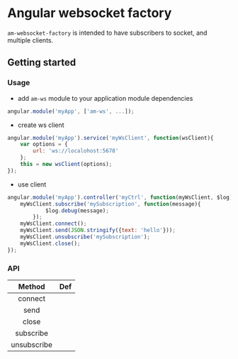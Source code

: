 Angular websocket factory
=========================

`am-websocket-factory` is intended to have subscribers to socket, and multiple clients.

## Getting started

### Usage

- add `am-ws` module to your application module dependencies

```javascript
angular.module('myApp', ['am-ws', ...]);
```

- create ws client
    
```javascript
angular.module('myApp').service('myWsClient', function(wsClient){
    var options = {
        url: 'ws://localohost:5678'
    };
    this = new wsClient(options);
});
```    

- use client

```javascript
angular.module('myApp').controller('myCtrl', function(myWsClient, $log){
    myWsClient.subscribe('mySubscription', function(message){
            $log.debug(message);
        });
    myWsClient.connect();
    myWsClient.send(JSON.stringify({text: 'hello'}));
    myWsClient.unsubscribe('mySubscription');
    myWsClient.close();
});
```   
  
### API

| Method        | Def           | 
| :-----------: |:-------------:| 
| connect       |               | 
| send          |               | 
| close         |               | 
| subscribe     |               | 
| unsubscribe   |               | 